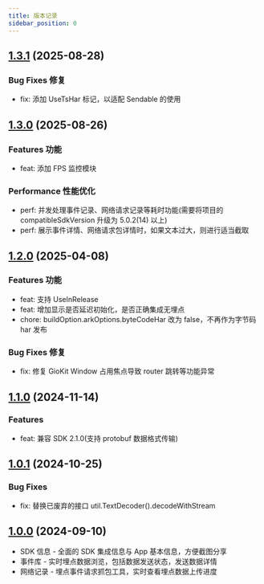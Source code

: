 ```yaml
---
title: 版本记录
sidebar_position: 0
---
```


## [1.3.1](https://github.com/growingio/growingio-sdk-harmonyos/tree/giokit-1.3.1) (2025-08-28)

### Bug Fixes 修复

* fix: 添加 UseTsHar 标记，以适配 Sendable 的使用

## [1.3.0](https://github.com/growingio/growingio-sdk-harmonyos/tree/giokit-1.3.0) (2025-08-26)

### Features 功能

* feat: 添加 FPS 监控模块

### Performance 性能优化

* perf: 并发处理事件记录、网络请求记录等耗时功能(需要将项目的 compatibleSdkVersion 升级为 5.0.2(14) 以上)
* perf: 展示事件详情、网络请求包详情时，如果文本过大，则进行适当截取

## [1.2.0](https://github.com/growingio/growingio-sdk-harmonyos/tree/giokit-1.2.0) (2025-04-08)

### Features 功能

* feat: 支持 UseInRelease
* feat: 增加显示是否延迟初始化，是否正确集成无埋点
* chore: buildOption.arkOptions.byteCodeHar 改为 false，不再作为字节码 har 发布

### Bug Fixes 修复

* fix: 修复 GioKit Window 占用焦点导致 router 跳转等功能异常

## [1.1.0](https://github.com/growingio/growingio-sdk-harmonyos/tree/giokit-1.1.0) (2024-11-14)

### Features

* feat: 兼容 SDK 2.1.0(支持 protobuf 数据格式传输)

## [1.0.1](https://github.com/growingio/growingio-sdk-harmonyos/tree/giokit-1.0.1) (2024-10-25)

### Bug Fixes

* fix: 替换已废弃的接口 util.TextDecoder().decodeWithStream

## [1.0.0](https://github.com/growingio/growingio-sdk-harmonyos/tree/giokit-1.0.0) (2024-09-10)

* SDK 信息 - 全面的 SDK 集成信息与 App 基本信息，方便截图分享
* 事件库 - 实时埋点数据浏览，包括数据发送状态，发送数据详情
* 网络记录 - 埋点事件请求抓包工具，实时查看埋点数据上传进度